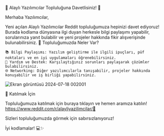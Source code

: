 🎉 Alaylı Yazılımcılar Topluluğuna Davetlisiniz! 🚀

Merhaba Yazılımcılar,

Yeni açılan Alaylı Yazılımcılar Reddit topluluğumuza hepinizi davet ediyoruz! Burada kodlama dünyasına ilgi duyan herkesle bilgi paylaşımı yapabilir, sorularınıza yanıt bulabilir ve yeni projeler hakkında fikir alışverişinde bulunabilirsiniz.
🌟 Topluluğumuzda Neler Var?

    📚 Bilgi Paylaşımı: Yazılım geliştirme ile ilgili ipuçları, püf noktaları ve en iyi uygulamaları öğrenebilirsiniz.
    🤝 Yardım ve Destek: Karşılaştığınız sorunları paylaşarak çözümler bulabilirsiniz.
    🌐 Networking: Diğer yazılımcılarla tanışabilir, projeler hakkında konuşabilir ve iş birliği yapabilirsiniz.
    

![Ekran görüntüsü 2024-07-18 002001](https://github.com/user-attachments/assets/bc129777-63c4-4953-a6f8-ffa50e1ce949)



📝 Katılmak İçin

Topluluğumuza katılmak için buraya tıklayın ve hemen aramıza katılın!
https://www.reddit.com/r/alayliyazilimcilar/👥


Sizleri topluluğumuzda görmek için sabırsızlanıyoruz!

İyi kodlamalar! 💻✨
